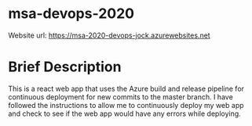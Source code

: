 # msa-devops-2020

Website url: https://msa-2020-devops-jock.azurewebsites.net

# Brief Description
This is a react web app that uses the Azure build and release pipeline for continuous deployment for new commits to the master branch. I have followed the instructions to allow me to continuously deploy my web app and check to see if the web app would have any errors while deploying.

